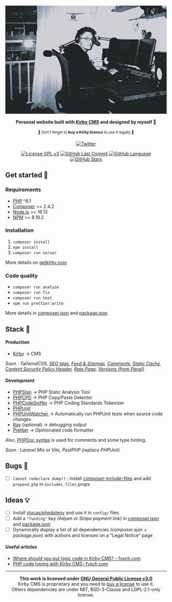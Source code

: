 <div align="center">

 <p><img src="./thumbnail.png" width="800px" alt="Black and white photo of Benjamin Haeberli working on a computer."></p>

**Personal website built with [Kirby CMS](https://getkirby.com/) and designed by myself 🥳**

<sup>👀 Don't forget to <strong>buy a Kirby licence</strong> to use it legally 👀<sup>

[![Twitter](https://img.shields.io/twitter/follow/1benjam1?style=social)](https://twitter.com/1benjam1/)

[![License GPL v3](https://img.shields.io/badge/license-GPLv3-brightgreen.svg?color=192433)](./LICENSE)
[![GitHub Last Commit](https://img.shields.io/github/last-commit/benjaminhaeberli/benjaminhaeberli.ch?color=192433)](https://github.com/benjaminhaeberli/benjaminhaeberli.ch/commits/main)
[![GitHub Language](https://img.shields.io/github/languages/top/benjaminhaeberli/benjaminhaeberli.ch?color=192433)](https://github.com/benjaminhaeberli/benjaminhaeberli.ch/search?l=php)
[![GitHub Stars](https://img.shields.io/github/stars/benjaminhaeberli/benjaminhaeberli.ch?color=192433)](https://github.com/benjaminhaeberli/benjaminhaeberli.ch/stargazers)

 </div>

## Get started 🔎

### Requirements

- [PHP](https://secure.php.net/manual/en/install.php) ^8.1
- [Composer](https://getcomposer.org/download/) >= 2.4.2
- [Node.js](http://nodejs.org/) >= 16.13
- [NPM](https://docs.npmjs.com/downloading-and-installing-node-js-and-npm) >= 8.19.2

### Installation

1. `composer install`
2. `npm install`
3. `composer run server`

More details on [getkirby.com](https://getkirby.com/docs/guide/quickstart)

### Code quality

- `composer run analyze`
- `composer run fix`
- `composer run test`
- `npm run prettier:write`

More details in [composer.json](./composer.json) and [package.json](./package.json)

## Stack 🧠

#### Production

- [Kirby](https://getkirby.com/) → CMS

_Soon : TailwindCSS, [SEO tags](https://github.com/HashandSalt/kirby3-seo/blob/master/index.php), [Feed & Sitemap](https://github.com/bnomei/kirby3-feed), [Comments](https://github.com/sebastiangreger/kirby3-commentions), [Static Cache](https://github.com/bnomei/kirby3-staticache), [Content Security Policy Header](https://github.com/bnomei/kirby3-security-headers), [Rate Page](https://github.com/mauricerenck/rate-page), [Versions (from Panel)](https://github.com/lukasbestle/kirby-versions)_

#### Development

- [PHPStan](https://phpstan.org/) → PHP Static Analysis Tool
- [PHPCPD](https://phpqa.io/projects/phpcpd.html) → PHP Copy/Paste Detector
- [PHPCodeSniffer](https://github.com/squizlabs/PHP_CodeSniffer) → PHP Coding Standards Tokenizer
- [PHPUnit](https://phpunit.de/)
- [PHPUnitWatcher ](https://github.com/spatie/phpunit-watcher) → Automatically run PHPUnit tests when source code changes
- [Ray](https://myray.app/) (optional) → debugging output
- [Prettier](https://prettier.io/) → Opinionated code formatter

Also, [PHPDoc syntax](https://docs.phpdoc.org/guide/references/phpdoc/basic-syntax.html) is used for comments and some type hinting.

_Soon : Laravel Mix or Vite, PestPHP (replace PHPUnit)_

## Bugs 🐛

- [ ] `Cannot redeclare dump()` : install [composer-include-files](https://github.com/funkjedi/composer-include-files) and add `prepend.php` in `includes_files` props

## Ideas 💡

- [ ] Install [vlucas/phpdotenv](https://github.com/vlucas/phpdotenv) and use it in `config/` files
- [ ] Add a `"funding"` key _(Adyen or Stripe payment link)_ in [composer.json](https://getcomposer.org/doc/04-schema.md#funding) and [package.json](https://docs.npmjs.com/cli/v8/configuring-npm/package-json#funding)
- [ ] Dynamically display a list of all dependencies _(composer.sjon + package.json)_ with authors and licenses on a "Legal Notice" page

#### Useful articles

- [Where should you put logic code in Kirby CMS? - fvsch.com](https://fvsch.com/kirby-logic)
- [PHP code typing with Kirby CMS- fvsch.com](https://fvsch.com/kirby-typing)

---

<div align="center">

**This work is licensed under [GNU General Public License v3.0](./LICENSE)**<br>
Kirby CMS is proprietary and you need to [buy a license](https://getkirby.com/buy) to use it.<br>
Others dependencies are under MIT, BSD-3-Clause and LGPL-2.1-only license.<br>

</div>
